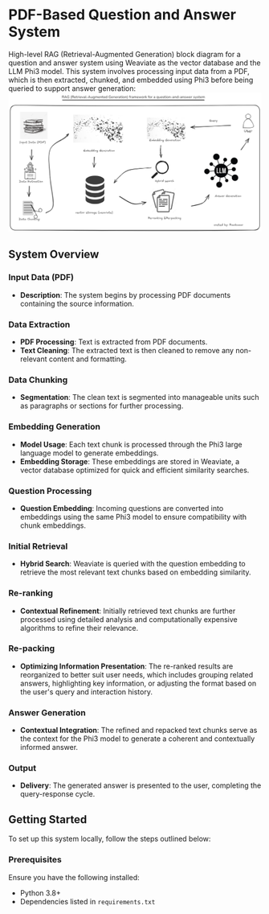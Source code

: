 # PDF-Based Question and Answer System

High-level RAG (Retrieval-Augmented Generation) block diagram for a question and answer system using Weaviate as the vector database and the LLM Phi3 model. This system involves processing input data from a PDF, which is then extracted, chunked, and embedded using Phi3 before being queried to support answer generation:
![alt text](RAG.png)

## System Overview

### Input Data (PDF)

- **Description**: The system begins by processing PDF documents containing the source information.

### Data Extraction

- **PDF Processing**: Text is extracted from PDF documents.
- **Text Cleaning**: The extracted text is then cleaned to remove any non-relevant content and formatting.

### Data Chunking

- **Segmentation**: The clean text is segmented into manageable units such as paragraphs or sections for further processing.

### Embedding Generation

- **Model Usage**: Each text chunk is processed through the Phi3 large language model to generate embeddings.
- **Embedding Storage**: These embeddings are stored in Weaviate, a vector database optimized for quick and efficient similarity searches.

### Question Processing

- **Question Embedding**: Incoming questions are converted into embeddings using the same Phi3 model to ensure compatibility with chunk embeddings.

### Initial Retrieval

- **Hybrid Search**: Weaviate is queried with the question embedding to retrieve the most relevant text chunks based on embedding similarity.

### Re-ranking

- **Contextual Refinement**: Initially retrieved text chunks are further processed using detailed analysis and computationally expensive algorithms to refine their relevance.

### Re-packing

- **Optimizing Information Presentation**: The re-ranked results are reorganized to better suit user needs, which includes grouping related answers, highlighting key information, or adjusting the format based on the user's query and interaction history.

### Answer Generation

- **Contextual Integration**: The refined and repacked text chunks serve as the context for the Phi3 model to generate a coherent and contextually informed answer.

### Output

- **Delivery**: The generated answer is presented to the user, completing the query-response cycle.

## Getting Started

To set up this system locally, follow the steps outlined below:

### Prerequisites

Ensure you have the following installed:
- Python 3.8+
- Dependencies listed in `requirements.txt`

